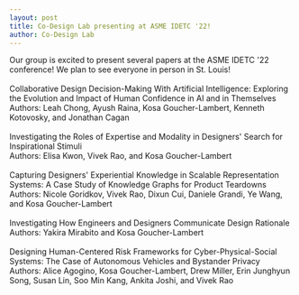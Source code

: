 ```yaml
---
layout: post
title: Co-Design Lab presenting at ASME IDETC '22!
author: Co-Design Lab
---
```


Our group is excited to present several papers at the ASME IDETC '22 conference! We plan to see everyone in person in St. Louis!
<br>
<br>
Collaborative Design Decision-Making With Artificial Intelligence: Exploring the Evolution and Impact of Human Confidence in AI and in Themselves  
Authors: Leah Chong, Ayush Raina, Kosa Goucher-Lambert, Kenneth Kotovosky, and Jonathan Cagan 
<br>
<br>
Investigating the Roles of Expertise and Modality in Designers' Search for Inspirational Stimuli  
Authors: Elisa Kwon, Vivek Rao, and Kosa Goucher-Lambert
<br>
<br>
Capturing Designers' Experiential Knowledge in Scalable Representation Systems: A Case Study of Knowledge Graphs for Product Teardowns  
Authors: Nicole Goridkov, Vivek Rao, Dixun Cui, Daniele Grandi, Ye Wang, and Kosa Goucher-Lambert
<br>
<br>
Investigating How Engineers and Designers Communicate Design Rationale  
Authors: Yakira Mirabito and Kosa Goucher-Lambert
<br>
<br>
Designing Human-Centered Risk Frameworks for Cyber-Physical-Social Systems: The Case of Autonomous Vehicles and Bystander Privacy  
Authors: Alice Agogino, Kosa Goucher-Lambert, Drew Miller, Erin Junghyun Song, Susan Lin, Soo Min Kang, Ankita Joshi, and Vivek Rao
